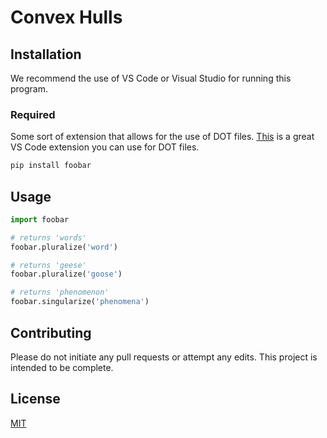 # Convex Hulls



## Installation

We recommend the use of VS Code or Visual Studio for running this program.
### Required
Some sort of extension that allows for the use of DOT files.
[This](https://marketplace.visualstudio.com/items?itemName=joaompinto.vscode-graphviz) is a great VS Code extension you can use for DOT files.

```bash
pip install foobar
```

## Usage

```python
import foobar

# returns 'words'
foobar.pluralize('word')

# returns 'geese'
foobar.pluralize('goose')

# returns 'phenomenon'
foobar.singularize('phenomena')
```

## Contributing
Please do not initiate any pull requests or attempt any edits.
This project is intended to be complete.
## License
[MIT](https://choosealicense.com/licenses/mit/)